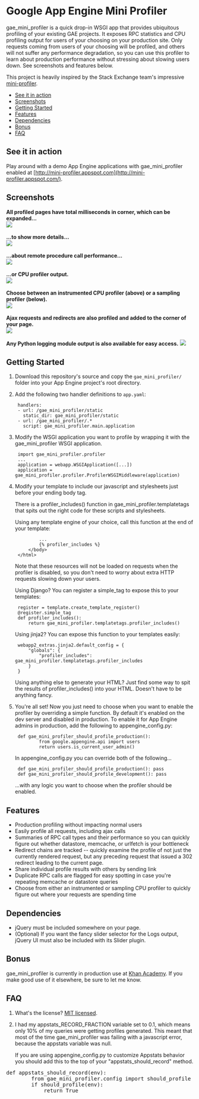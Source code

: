 # Google App Engine Mini Profiler

gae_mini_profiler is a quick drop-in WSGI app that provides ubiquitous profiling of your existing GAE projects. It exposes RPC statistics and CPU profiling output for users of your choosing on your production site. Only requests coming from users of your choosing will be profiled, and others will not suffer any performance degradation, so you can use this profiler to learn about production performance without stressing about slowing users down. See screenshots and features below.

This project is heavily inspired by the Stack Exchange team's impressive [mini-profiler](http://miniprofiler.com/).

* <a href="#demo">See it in action</a>
* <a href="#screens">Screenshots</a>
* <a href="#start">Getting Started</a>
* <a href="#features">Features</a>
* <a href="#dependencies">Dependencies</a>
* <a href="#bonus">Bonus</a>
* <a href="#faq">FAQ</a>

## <a name="demo">See it in action</a>

Play around with a demo App Engine applications with gae_mini_profiler enabled at [http://mini-profiler.appspot.com](http://mini-profiler.appspot.com/).

## <a name="screens">Screenshots</a>

<strong>All profiled pages have total milliseconds in corner, which can be expanded...</strong><br/>
<img src="http://i.imgur.com/Nqdtu.png"/><br/><br>
<strong>...to show more details...</strong><br/>
<img src="http://i.imgur.com/sjxE7.png"/><br/><br/>
<strong>...about remote procedure call performance...</strong><br/>
<img src="http://i.imgur.com/C29gC.png"/><br/><br>
<strong>...or CPU profiler output.</strong><br/>
<img src="http://i.imgur.com/XcBxG.png"/><br/><br/>
<strong>Choose between an instrumented CPU profiler (above) or a sampling
profiler (below).</strong><br/>
<img src="http://i.imgur.com/KiwHv.png"><br><br>
<strong>Ajax requests and redirects are also profiled and added to the corner of your page.</strong><br/>
<img src="http://i.imgur.com/8gS4D.png"/><br/><br>
<strong>Any Python logging module output is also available for easy access.</strong>
<img src="http://i.imgur.com/6382r.png"/><br/>

## <a name="start">Getting Started</a>

1. Download this repository's source and copy the `gae_mini_profiler/` folder into your App Engine project's root directory.

2. Add the following two handler definitions to `app.yaml`:

        handlers:
        - url: /gae_mini_profiler/static
          static_dir: gae_mini_profiler/static
        - url: /gae_mini_profiler/.*
          script: gae_mini_profiler.main.application

3. Modify the WSGI application you want to profile by wrapping it with the gae_mini_profiler WSGI application.

        import gae_mini_profiler.profiler
        ...
        application = webapp.WSGIApplication([...])
        application = gae_mini_profiler.profiler.ProfilerWSGIMiddleware(application)

4. Modify your template to include our javascript and stylesheets just before your ending body tag.

    There is a profiler_includes() function in gae_mini_profiler.templatetags that spits out the right code for these scripts and stylesheets.
        
    Using any template engine of your choice, call this function at the end of your template:
    
                ...
                {% profiler_includes %}
            </body>
        </html>

    Note that these resources will not be loaded on requests when the profiler is disabled, so you don't need to worry about extra HTTP requests slowing down your users.

    Using Django?
        You can register a simple_tag to expose this to your templates:
        
        register = template.create_template_register()
        @register.simple_tag
        def profiler_includes():
            return gae_mini_profiler.templatetags.profiler_includes()
                    
    Using jinja2?
        You can expose this function to your templates easily:
        
        webapp2_extras.jinja2.default_config = {
            "globals": {
                "profiler_includes": gae_mini_profiler.templatetags.profiler_includes
            }
        }
                
    Using anything else to generate your HTML?
        Just find some way to spit the results of profiler_includes() into your HTML. Doesn't have to be anything fancy.

5. You're all set! Now you just need to choose when you want to enable the profiler by overriding a simple function. By default it's enabled on the dev server and disabled in production. To enable it for App Engine admins in production, add the following to appengine_config.py:

        def gae_mini_profiler_should_profile_production():
                from google.appengine.api import users
                return users.is_current_user_admin()
                
    In appengine_config.py you can override both of the following...
    
        def gae_mini_profiler_should_profile_production(): pass
        def gae_mini_profiler_should_profile_development(): pass
        
    ...with any logic you want to choose when the profiler should be enabled.


## <a name="features">Features</a>

* Production profiling without impacting normal users
* Easily profile all requests, including ajax calls
* Summaries of RPC call types and their performance so you can quickly figure out whether datastore, memcache, or urlfetch is your bottleneck
* Redirect chains are tracked -- quickly examine the profile of not just the currently rendered request, but any preceding request that issued a 302 redirect leading to the current page.
* Share individual profile results with others by sending link
* Duplicate RPC calls are flagged for easy spotting in case you're repeating memcache or datastore queries
* Choose from either an instrumented or sampling CPU profiler to quickly figure out where your requests are spending time

## <a name="dependencies">Dependencies</a>

* jQuery must be included somewhere on your page.
* (Optional) If you want the fancy slider selector for the Logs output, jQuery UI must also be included with its Slider plugin.

## <a name="bonus">Bonus</a>

gae_mini_profiler is currently in production use at [Khan Academy](http://khanacademy.org). If you make good use of it elsewhere, be sure to let me know.

## <a name="faq">FAQ</a>

1. What's the license? [MIT licensed](http://en.wikipedia.org/wiki/MIT_License).
2. I had my appstats_RECORD_FRACTION variable set to 0.1, which means only 10% of my queries were getting profiles generated.  This meant that most of the time gae_mini_profiler was failing with a javascript error, because the appstats variable was null.

    If you are using appengine_config.py to customize Appstats behavior you should add this to the top of your "appstats_should_record" method.
<pre>def appstats_should_record(env):
        from gae_mini_profiler.config import should_profile
        if should_profile(env):
            return True
</pre>
